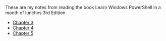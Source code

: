 These are my notes from reading the book Learn Windows PowerShell in a month of lunches 3rd Edition

* [Chapter 3](/chapter-3.md)
* [Chapter 4](/chapter-4.md)
* [Chapter 5](/chapter-5.md)



